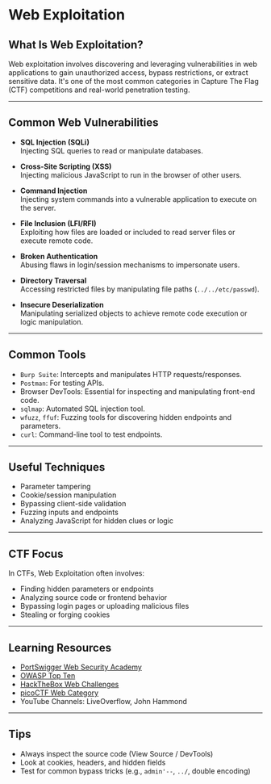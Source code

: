 # Web Exploitation

## What Is Web Exploitation?

Web exploitation involves discovering and leveraging vulnerabilities in web applications to gain unauthorized access, bypass restrictions, or extract sensitive data. It's one of the most common categories in Capture The Flag (CTF) competitions and real-world penetration testing.

---

## Common Web Vulnerabilities

- **SQL Injection (SQLi)**  
  Injecting SQL queries to read or manipulate databases.

- **Cross-Site Scripting (XSS)**  
  Injecting malicious JavaScript to run in the browser of other users.

- **Command Injection**  
  Injecting system commands into a vulnerable application to execute on the server.

- **File Inclusion (LFI/RFI)**  
  Exploiting how files are loaded or included to read server files or execute remote code.

- **Broken Authentication**  
  Abusing flaws in login/session mechanisms to impersonate users.

- **Directory Traversal**  
  Accessing restricted files by manipulating file paths (`../../etc/passwd`).

- **Insecure Deserialization**  
  Manipulating serialized objects to achieve remote code execution or logic manipulation.

---

## Common Tools

- `Burp Suite`: Intercepts and manipulates HTTP requests/responses.
- `Postman`: For testing APIs.
- Browser DevTools: Essential for inspecting and manipulating front-end code.
- `sqlmap`: Automated SQL injection tool.
- `wfuzz`, `ffuf`: Fuzzing tools for discovering hidden endpoints and parameters.
- `curl`: Command-line tool to test endpoints.

---

## Useful Techniques

- Parameter tampering
- Cookie/session manipulation
- Bypassing client-side validation
- Fuzzing inputs and endpoints
- Analyzing JavaScript for hidden clues or logic

---

## CTF Focus

In CTFs, Web Exploitation often involves:

- Finding hidden parameters or endpoints
- Analyzing source code or frontend behavior
- Bypassing login pages or uploading malicious files
- Stealing or forging cookies

---

## Learning Resources

- [PortSwigger Web Security Academy](https://portswigger.net/web-security)
- [OWASP Top Ten](https://owasp.org/www-project-top-ten/)
- [HackTheBox Web Challenges](https://app.hackthebox.com/challenges)
- [picoCTF Web Category](https://play.picoctf.org/)
- YouTube Channels: LiveOverflow, John Hammond

---

## Tips

- Always inspect the source code (View Source / DevTools)
- Look at cookies, headers, and hidden fields
- Test for common bypass tricks (e.g., `admin'--`, `../`, double encoding)

